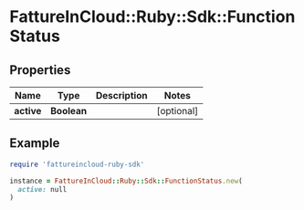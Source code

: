 # FattureInCloud::Ruby::Sdk::FunctionStatus

## Properties

| Name | Type | Description | Notes |
| ---- | ---- | ----------- | ----- |
| **active** | **Boolean** |  | [optional] |

## Example

```ruby
require 'fattureincloud-ruby-sdk'

instance = FattureInCloud::Ruby::Sdk::FunctionStatus.new(
  active: null
)
```

